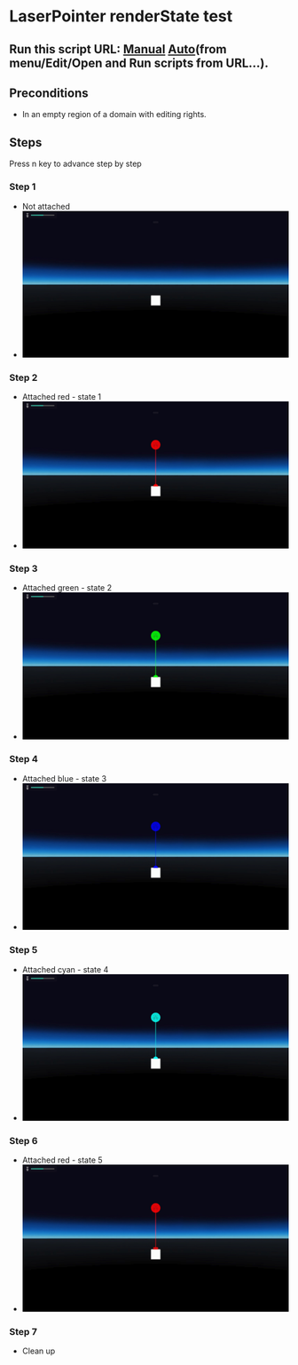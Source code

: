 # LaserPointer renderState test
## Run this script URL: [Manual](./test.js?raw=true)   [Auto](./testAuto.js?raw=true)(from menu/Edit/Open and Run scripts from URL...).

## Preconditions
- In an empty region of a domain with editing rights.

## Steps
Press n key to advance step by step

### Step 1
- Not attached
- ![](./ExpectedImage_00000.png)
### Step 2
- Attached red - state 1
- ![](./ExpectedImage_00001.png)
### Step 3
- Attached green - state 2
- ![](./ExpectedImage_00002.png)
### Step 4
- Attached blue - state 3
- ![](./ExpectedImage_00003.png)
### Step 5
- Attached cyan - state 4
- ![](./ExpectedImage_00004.png)
### Step 6
- Attached red - state 5
- ![](./ExpectedImage_00005.png)
### Step 7
- Clean up
